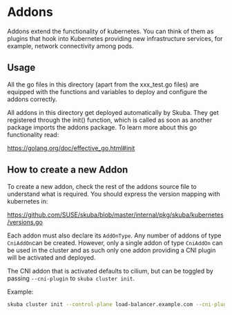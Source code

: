 # Addons

Addons extend the functionality of kubernetes. You can think of them as
plugins that hook into Kubernetes providing new infrastructure services,
for example, network connectivity among pods.

## Usage

All the go files in this directory (apart from the xxx_test.go files)
are equipped with the functions and variables to deploy and configure
the addons correctly.

All addons in this directory get deployed automatically by Skuba. They
get registered through the init() function, which is called as soon as
another package imports the addons package. To learn more about this go
functionality read:

https://golang.org/doc/effective_go.html#init

## How to create a new Addon

To create a new addon, check the rest of the addons source file to
understand what is required. You should express the version mapping
with kubernetes in:

https://github.com/SUSE/skuba/blob/master/internal/pkg/skuba/kubernetes/versions.go

Each addon must also declare its `AddOnType`. Any number of addons of type
`CniAddOn`can be created. However, only a single addon of type `CniAddOn`
can be used in the cluster and as such only one addon providing a CNI
plugin will be activated and deployed.

The CNI addon that is activated defaults to cilium, but can be toggled by
passing `--cni-plugin` to `skuba cluster init`.

Example:

```sh
skuba cluster init --control-plane load-balancer.example.com --cni-plugin cilium company-cluster
```
